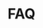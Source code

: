 ---
title: "FAQ"
heading: "Have a question?"
draft: false
_build:
  render: never

image: "images/ai-gen/FollowHandexChannel.png"

faq:
- title: "When will the first generation model be ready for purchase?"
  content: "Handex is expected to launch in 2025. Official date to be announced."
- title: "What should I expect during the pre-order process?"
  content: "When you purchase a pre-order, you will receive login credentials and regular email updates about production prior to launch."
- title: "What if I need to change my shipping address after placing a pre-order?"
  content: "Customers can manage shipment details anytime prior via their handex.io profile."
- title: "Who qualifies for a promotional version of Handex?"
  content: "Content creators with a niche in tech, ergonomics, or remote work please email us at info@handex.io"
- title: "Where can I contact you with other questions about Handex?"
  content: "We value your feedback and are happy to answer any questions. Email us at info@handex.io."
---